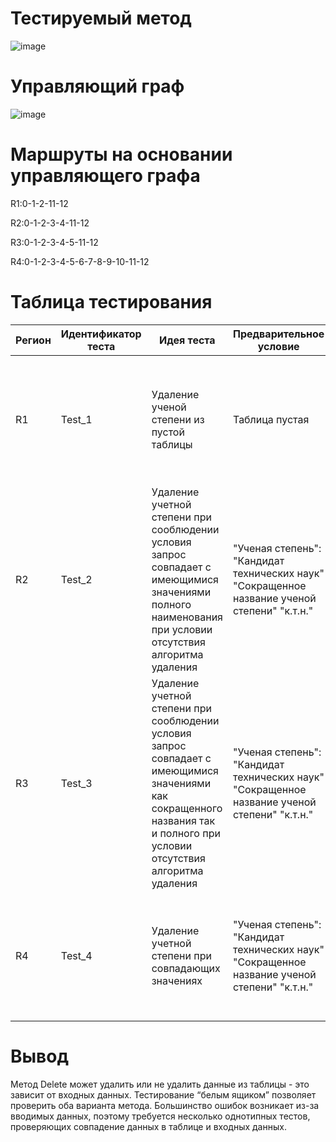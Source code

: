 # **Тестируемый метод**  
![image](https://user-images.githubusercontent.com/81414510/120844555-3de38380-c578-11eb-8b25-844993f99157.png)
# **Управляющий граф**  
![image](https://user-images.githubusercontent.com/81414510/121014604-d5c4b580-c7a2-11eb-8027-8b99eaf569f0.png)

# **Маршруты на основании управляющего графа**  
R1:0-1-2-11-12 
  
R2:0-1-2-3-4-11-12  
  
R3:0-1-2-3-4-5-11-12  
  
R4:0-1-2-3-4-5-6-7-8-9-10-11-12 
  
# **Таблица тестирования**  
|  Регион| Идентификатор теста | Идея теста |Предварительное условие|  Входные параметры|Ожидаемый результат| Полученный результат| Статус теста|
| ---| ---| ---  |--- | ---| ---|---| ---|
| R1  |  Test_1 | Удаление ученой степени из пустой таблицы | Таблица пустая | "Ученая степень": "Кандидат технических наук"   "Сокращенное название ученой степени" "к.т.н."| false| false|Passed|
| R2  |  Test_2 |  Удаление учетной степени при сооблюдении условия запрос совпадает с имеющимися значениями полного наименования при условии отсутствия алгоритма удаления  |"Ученая степень": "Кандидат технических наук"   "Сокращенное название ученой степени" "к.т.н." | "Ученая степень": "Кандидат технических наук"   "Сокращенное название ученой степени" "к.т.н."| false| false|Passed|
| R3  |  Test_3 | Удаление учетной степени при сооблюдении условия запрос совпадает с имеющимися значениями как сокращенного названия так и полного при условии отсутствия алгоритма удаления  |"Ученая степень": "Кандидат технических наук"   "Сокращенное название ученой степени" "к.т.н." | "Ученая степень": "Кандидат технических наук"   "Сокращенное название ученой степени" "к.т.н."| false| false|Passed|
| R4  |  Test_4 |  Удаление учетной степени при совпадающих значениях  |"Ученая степень": "Кандидат технических наук"   "Сокращенное название ученой степени" "к.т.н." | "Ученая степень": "Кандидат технических наук"   "Сокращенное название ученой степени" "к.т.н."| true| true|Passed|
# Вывод   
Метод Delete может удалить или не удалить данные из таблицы - это зависит от входных данных. Тестирование “белым ящиком” позволяет проверить оба варианта метода. Большинство ошибок возникает из-за вводимых данных, поэтому требуется несколько однотипных тестов, проверяющих совпадение данных в таблице и входных данных.
